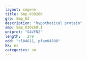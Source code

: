 ```yaml
---
layout: smgene
title: Smp_030260
grp: Smp_03
description: "hypothetical protein"
smp: Smp_030260.1
uniprot: "G4VFN2"
length:   279
cdd: "cl04611, pfam04588"
kk: ns
categories: sm
---
```

